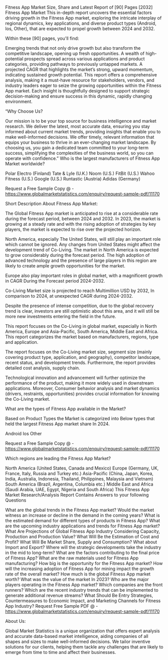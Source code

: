 Fitness App Market Size, Share and Latest Report of [90] Pages [2032]
Fitness App Market This in-depth report uncovers the essential factors driving growth in the Fitness App market, exploring the intricate interplay of regional dynamics, key applications, and diverse product types (Android, Ios, Other), that are expected to propel growth between 2024 and 2032.

Within these [90] pages, you'll find:

Emerging trends that not only drive growth but also transform the competitive landscape, opening up fresh opportunities.
A wealth of high-potential prospects spread across various applications and product categories, providing pathways to previously untapped markets.
A projected CAGR that highlights the market’s strong, upward momentum, indicating sustained growth potential.
This report offers a comprehensive analysis, making it a must-have resource for stakeholders, vendors, and industry leaders eager to seize the growing opportunities within the Fitness App market. Each insight is thoughtfully designed to support strategic decision-making and ensure success in this dynamic, rapidly changing environment.

“Why Choose Us?

Our mission is to be your top source for business intelligence and market research.
We deliver the latest, most accurate data, ensuring you stay informed about current market trends, providing insights that enable you to make well-informed decisions.
We offer timely, relevant information that equips your business to thrive in an ever-changing market landscape.
By choosing us, you gain a dedicated team committed to your long-term success, simplifying the complexities of the business world, so you can operate with confidence.”
Who is the largest manufacturers of Fitness App Market worldwide?

 

Polar Electro (Finland)
Tate & Lyle (U.K.)
Noom (U.S.)
FitBit (U.S.)
Wahoo Fitness (U.S.)
Google (U.S.)
Runtastic (Austria)
Adidas (Germany)
 

Request a Free Sample Copy @ - https://www.globalmarketstatistics.com/enquiry/request-sample-pdf/11170

 

Short Description About Fitness App Market:

The Global Fitness App market is anticipated to rise at a considerable rate during the forecast period, between 2024 and 2032. In 2023, the market is growing at a steady rate and with the rising adoption of strategies by key players, the market is expected to rise over the projected horizon.

North America, especially The United States, will still play an important role which cannot be ignored. Any changes from United States might affect the development trend of Co-Living. The market in North America is expected to grow considerably during the forecast period. The high adoption of advanced technology and the presence of large players in this region are likely to create ample growth opportunities for the market.

Europe also play important roles in global market, with a magnificent growth in CAGR During the Forecast period 2024-2032.

Co-Living Market size is projected to reach Multimillion USD by 2032, In comparison to 2024, at unexpected CAGR during 2024-2032.

Despite the presence of intense competition, due to the global recovery trend is clear, investors are still optimistic about this area, and it will still be more new investments entering the field in the future.

This report focuses on the Co-Living in global market, especially in North America, Europe and Asia-Pacific, South America, Middle East and Africa. This report categorizes the market based on manufacturers, regions, type and application.

The report focuses on the Co-Living market size, segment size (mainly covering product type, application, and geography), competitor landscape, recent status, and development trends. Furthermore, the report provides detailed cost analysis, supply chain.

Technological innovation and advancement will further optimize the performance of the product, making it more widely used in downstream applications. Moreover, Consumer behavior analysis and market dynamics (drivers, restraints, opportunities) provides crucial information for knowing the Co-Living market.

What are the types of Fitness App available in the Market?

Based on Product Types the Market is categorized into Below types that held the largest Fitness App market share In 2024.

 

Android
Ios
Other
 

Request a Free Sample Copy @ - https://www.globalmarketstatistics.com/enquiry/request-sample-pdf/11170

Which regions are leading the Fitness App Market?

North America (United States, Canada and Mexico)
Europe (Germany, UK, France, Italy, Russia and Turkey etc.)
Asia-Pacific (China, Japan, Korea, India, Australia, Indonesia, Thailand, Philippines, Malaysia and Vietnam)
South America (Brazil, Argentina, Columbia etc.)
Middle East and Africa (Saudi Arabia, UAE, Egypt, Nigeria and South Africa)
This Fitness App Market Research/Analysis Report Contains Answers to your following Questions

What are the global trends in the Fitness App market? Would the market witness an increase or decline in the demand in the coming years?
What is the estimated demand for different types of products in Fitness App? What are the upcoming industry applications and trends for Fitness App market?
What Are Projections of Global Fitness App Industry Considering Capacity, Production and Production Value? What Will Be the Estimation of Cost and Profit? What Will Be Market Share, Supply and Consumption? What about Import and Export?
Where will the strategic developments take the industry in the mid to long-term?
What are the factors contributing to the final price of Fitness App? What are the raw materials used for Fitness App manufacturing?
How big is the opportunity for the Fitness App market? How will the increasing adoption of Fitness App for mining impact the growth rate of the overall market?
How much is the global Fitness App market worth? What was the value of the market In 2023?
Who are the major players operating in the Fitness App market? Which companies are the front runners?
Which are the recent industry trends that can be implemented to generate additional revenue streams?
What Should Be Entry Strategies, Countermeasures to Economic Impact, and Marketing Channels for Fitness App Industry?
Request Free Sample PDF @ - https://www.globalmarketstatistics.com/enquiry/request-sample-pdf/11170

About Us:

Global Market Statistics is a unique organization that offers expert analysis and accurate data-based market intelligence, aiding companies of all shapes and sizes to make well-informed decisions. We tailor inventive solutions for our clients, helping them tackle any challenges that are likely to emerge from time to time and affect their businesses.